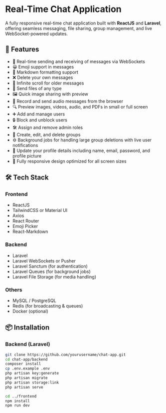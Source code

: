 # Real-Time Chat Application

A fully responsive real-time chat application built with **ReactJS** and **Laravel**, offering seamless messaging, file sharing, group management, and live WebSocket-powered updates.

## 🚀 Features

- 🔄 Real-time sending and receiving of messages via WebSockets
- 😀 Emoji support in messages
- 📝 Markdown formatting support
- ❌ Delete your own messages
- 🔁 Infinite scroll for older messages
- 📎 Send files of any type
- 🖼️ Quick image sharing with preview
- 🎤 Record and send audio messages from the browser
- 🔍 Preview images, videos, audio, and PDFs in small or full screen
- ➕ Add and manage users
- 🔒 Block and unblock users
- 🛠️ Assign and remove admin roles
- 👥 Create, edit, and delete groups
- ⚙️ Background jobs for handling large group deletions with live user notifications
- 👤 Update your profile details including name, email, password, and profile picture
- 📱 Fully responsive design optimized for all screen sizes

## 🛠 Tech Stack

### Frontend
- ReactJS
- TailwindCSS or Material UI
- Axios
- React Router
- Emoji Picker
- React-Markdown

### Backend
- Laravel
- Laravel WebSockets or Pusher
- Laravel Sanctum (for authentication)
- Laravel Queues (for background jobs)
- Laravel File Storage (for media handling)

### Others
- MySQL / PostgreSQL
- Redis (for broadcasting & queues)
- Docker (optional)

## 📦 Installation

### Backend (Laravel)

```bash
git clone https://github.com/yourusername/chat-app.git
cd chat-app/backend
composer install
cp .env.example .env
php artisan key:generate
php artisan migrate
php artisan storage:link
php artisan serve

cd ../frontend
npm install
npm run dev
```